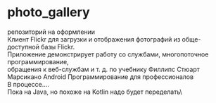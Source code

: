# photo_gallery
репозиторий на оформлении\
Клиент Flickr для загрузки и отображения фотографий из обще-доступной базы Flickr.\
Приложение демонстрирует работу со службами, многопоточное программирование,\
обращения к веб-службам и т. д. по учебнику Филлипс Стюарт Марсикано Android Программирование для профессионалов\
В процессе....  
Пока на Java, но похоже на Kotlin надо будет переделать\
